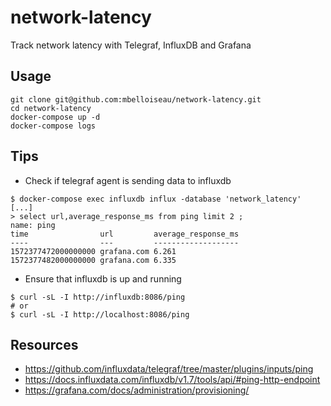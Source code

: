 # network-latency
Track network latency with Telegraf, InfluxDB and Grafana

## Usage

```
git clone git@github.com:mbelloiseau/network-latency.git
cd network-latency
docker-compose up -d
docker-compose logs
```

## Tips

* Check if telegraf agent is sending data to influxdb

```
$ docker-compose exec influxdb influx -database 'network_latency'
[...]
> select url,average_response_ms from ping limit 2 ;
name: ping
time                url         average_response_ms
----                ---         -------------------
1572377472000000000 grafana.com 6.261
1572377482000000000 grafana.com 6.335
```

* Ensure that influxdb is up and running

```
$ curl -sL -I http://influxdb:8086/ping
# or
$ curl -sL -I http://localhost:8086/ping

```

## Resources

* https://github.com/influxdata/telegraf/tree/master/plugins/inputs/ping
* https://docs.influxdata.com/influxdb/v1.7/tools/api/#ping-http-endpoint
* https://grafana.com/docs/administration/provisioning/
